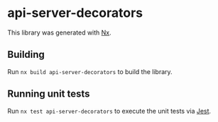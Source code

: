 # api-server-decorators

This library was generated with [Nx](https://nx.dev).

## Building

Run `nx build api-server-decorators` to build the library.

## Running unit tests

Run `nx test api-server-decorators` to execute the unit tests via [Jest](https://jestjs.io).

